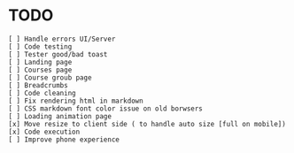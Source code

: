 # TODO

    [ ] Handle errors UI/Server
    [ ] Code testing
    [ ] Tester good/bad toast
    [ ] Landing page
    [ ] Courses page
    [ ] Course groub page
    [ ] Breadcrumbs
    [ ] Code cleaning
    [ ] Fix rendering html in markdown
    [ ] CSS markdown font color issue on old borwsers
    [ ] Loading animation page
    [x] Move resize to client side ( to handle auto size [full on mobile])
    [x] Code execution
    [ ] Improve phone experience
